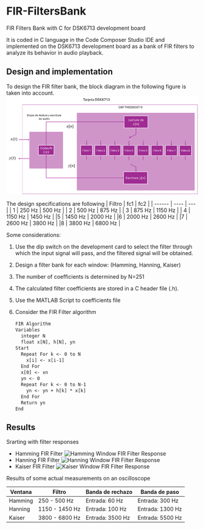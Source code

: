 # FIR-FiltersBank
FIR Filters Bank with C for DSK6713 development board

It is coded in C language in the Code Composer Studio IDE and implemented on the DSK6713 development board as a bank of FIR filters to analyze its behavior in audio playback.
## Design and implementation
To design the FIR filter bank, the block diagram in the following figure is taken into account.
![Block Diagram FIR Filter Bank](img/SystemBlockDiagram.png)

The design specifications are following
| Filtro |	fc1 |	fc2 |
| ------ | ---- | --- |
| 1	| 250 Hz	| 500 Hz |
| 2	| 500 Hz	| 875 Hz |
| 3	| 875 Hz	| 1150 Hz |
| 4	| 1150 Hz	| 1450 Hz |
|5	| 1450 Hz |	2000 Hz |
|6	| 2000 Hz	| 2600 Hz |
|7	| 2600 Hz	| 3800 Hz |
|8	| 3800 Hz	| 6800 Hz |

Some considerations:
1. Use the dip switch on the development card to select the filter through which the input signal will pass, and the filtered signal will be obtained.
2. Design a filter bank for each window: (Hamming, Hanning, Kaiser)
3. The number of coefficients is determined by N=251
4. The calculated filter coefficients are stored in a C header file (.h).
5. Use the MATLAB Script to coefficients file
6. Consider the FIR Filter algorithm

       FIR Algorithm
       Variables
         integer N
         float x[N], h[N], yn
       Start
         Repeat For k <- 0 to N
           x[i] <- x[i-1]
         End For
         x[0] <- xn
         yn <- 0
         Repeat For k <- 0 to N-1
           yn <- yn + h[k] * x[k]
         End For
         Return yn
       End

## Results
Srarting with filter responses
* Hamming FIR Filter
![Hamming Window FIR Filter Response](/img/HammingFIR)
* Hanning FIR Filter
![Hanning Window FIR Filter Response](/img/HanningFIR)
* Kaiser FIR Filter
![Kaiser Window FIR Filter Response](/img/KaiseFIR)

Results of some actual measurements on an oscilloscope

| Ventana | Filtro | Banda de rechazo | Banda de paso |
| ------- | ------ | ---------------- | ------------- |
| Hamming | 250 - 500 Hz | Entrada: 60 Hz	| Entrada: 300 Hz |
| Hanning | 1150 - 1450 Hz | Entrada: 100 Hz | Entrada: 1300 Hz |
| Kaiser | 3800 - 6800 Hz | Entrada: 3500 Hz | Entrada: 5500 Hz |

